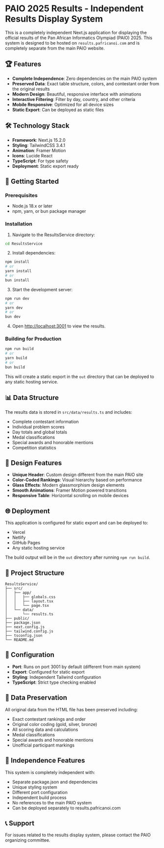 # PAIO 2025 Results - Independent Results Display System

This is a completely independent Next.js application for displaying the official results of the Pan African Informatics Olympiad (PAIO) 2025. This system is designed to be hosted on `results.pafricanoi.com` and is completely separate from the main PAIO website.

## 🏆 Features

- **Complete Independence**: Zero dependencies on the main PAIO system
- **Preserved Data**: Exact table structure, colors, and contestant order from the original results
- **Modern Design**: Beautiful, responsive interface with animations
- **Interactive Filtering**: Filter by day, country, and other criteria
- **Mobile Responsive**: Optimized for all device sizes
- **Static Export**: Can be deployed as static files

## 🛠 Technology Stack

- **Framework**: Next.js 15.2.0
- **Styling**: TailwindCSS 3.4.1
- **Animation**: Framer Motion
- **Icons**: Lucide React
- **TypeScript**: For type safety
- **Deployment**: Static export ready

## 🚀 Getting Started

### Prerequisites

- Node.js 18.x or later
- npm, yarn, or bun package manager

### Installation

1. Navigate to the ResultsService directory:
```bash
cd ResultsService
```

2. Install dependencies:
```bash
npm install
# or
yarn install
# or
bun install
```

3. Start the development server:
```bash
npm run dev
# or
yarn dev
# or
bun dev
```

4. Open [http://localhost:3001](http://localhost:3001) to view the results.

### Building for Production

```bash
npm run build
# or
yarn build
# or
bun build
```

This will create a static export in the `out` directory that can be deployed to any static hosting service.

## 📊 Data Structure

The results data is stored in `src/data/results.ts` and includes:

- Complete contestant information
- Individual problem scores
- Day totals and global totals
- Medal classifications
- Special awards and honorable mentions
- Competition statistics

## 🎨 Design Features

- **Unique Header**: Custom design different from the main PAIO site
- **Color-Coded Rankings**: Visual hierarchy based on performance
- **Glass Effects**: Modern glassmorphism design elements
- **Smooth Animations**: Framer Motion powered transitions
- **Responsive Table**: Horizontal scrolling on mobile devices

## 🌐 Deployment

This application is configured for static export and can be deployed to:

- Vercel
- Netlify
- GitHub Pages
- Any static hosting service

The build output will be in the `out` directory after running `npm run build`.

## 📁 Project Structure

```
ResultsService/
├── src/
│   ├── app/
│   │   ├── globals.css
│   │   ├── layout.tsx
│   │   └── page.tsx
│   └── data/
│       └── results.ts
├── public/
├── package.json
├── next.config.js
├── tailwind.config.js
├── tsconfig.json
└── README.md
```

## 🔧 Configuration

- **Port**: Runs on port 3001 by default (different from main system)
- **Export**: Configured for static export
- **Styling**: Independent Tailwind configuration
- **TypeScript**: Strict type checking enabled

## 📝 Data Preservation

All original data from the HTML file has been preserved including:

- Exact contestant rankings and order
- Original color coding (gold, silver, bronze)
- All scoring data and calculations
- Medal classifications
- Special awards and honorable mentions
- Unofficial participant markings

## 🎯 Independence Features

This system is completely independent with:

- Separate package.json and dependencies
- Unique styling system
- Different port configuration
- Independent build process
- No references to the main PAIO system
- Can be deployed separately to results.pafricanoi.com

## 📞 Support

For issues related to the results display system, please contact the PAIO organizing committee.
